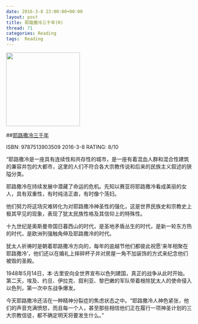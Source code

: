```yaml
---
date: 2016-3-8 23:00:00+00:00
layout: post
title: 耶路撒冷三千年(R)
thread: 71
categories: Reading
tags:  Reading
---
```


<img src="http://ec4.images-amazon.com/images/I/71DBIJmsAaL.jpg" width="200" />

##[耶路撒冷三千年](http://amzn.to/1QMJejh)

ISBN: 9787513903509  2016-3-8 RATING: 8/10

“耶路撒冷是一座具有连续性和共存性的城市，是一座有着混血人群和混合性建筑的兼容并包的大都市，这里的人们不符合各大宗教传说和后来的民族主义叙述的狭隘分类。

耶路撒冷在持续发展中潜藏了命运的危机。先知以赛亚将耶路撒冷看成美丽的女人，具有双重性，有时纯洁正直，有时像个荡妇。

他们努力将这场灾难转化为对耶路撒冷神圣性的强化，这是世界民族史和宗教史上极其罕见的现象，表现了犹太民族性格及其信仰上的特殊性。


十九世纪是奥斯曼帝国日暮西山的时代，是圣地矛盾丛生的时代，是新一轮东方热的时代，是欧洲列强触角伸及耶路撒冷的时代。

犹太人祈祷时是朝着耶路撒冷方向的，每年的逾越节他们都彼此祝愿‘来年相聚在耶路撒冷’，他们还以在婚礼上摔碎杯子并对房屋一角不加装饰的方式来纪念他们被毁的圣殿。


1948年5月14日，本·古里安向全世界宣布以色列建国，真正的战争从此时开始。第二天，埃及、约旦、伊拉克、叙利亚、黎巴嫩的军队带着根除犹太人的使命侵入以色列，第一次中东战争爆发。


今天耶路撒冷还活在一种精神分裂症的焦虑状态之中。“耶路撒冷人神色紧张，他们的声音充满愤怒，而且每一个人，甚至那些相信他们正在履行一项神圣计划的三大宗教信徒，都不确定明天将要发生什么。”